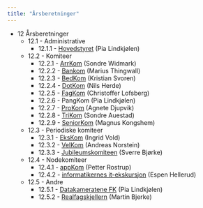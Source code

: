 ```yaml
---
title: "Årsberetninger"
---
```


* 12 Årsberetninger
    * 12.1 - Administrative
        * 12.1.1 - [Hovedstyret](/generalforsamlinger/2016/aarsberetninger/hs) (Pia Lindkjølen)
    * 12.2 - Komiteer
        * 12.2.1 - [ArrKom](/generalforsamlinger/2016/aarsberetninger/arrkom) (Sondre Widmark)
        * 12.2.2 - [Bankom](/generalforsamlinger/2016/aarsberetninger/bankom) (Marius Thingwall)
        * 12.2.3 - [BedKom](/generalforsamlinger/2016/aarsberetninger/bedkom) (Kristian Svoren)
        * 12.2.4 - [DotKom](/generalforsamlinger/2016/aarsberetninger/dotkom) (Nils Herde)
        * 12.2.5 - [FagKom](/generalforsamlinger/2016/aarsberetninger/fagkom) (Christoffer Lofsberg)
        * 12.2.6 - PangKom (Pia Lindkjølen)
        * 12.2.7 - [ProKom](/generalforsamlinger/2016/aarsberetninger/prokom) (Agnete Djupvik)
        * 12.2.8 - [TriKom](/generalforsamlinger/2016/aarsberetninger/trikom) (Sondre Auestad)
        * 12.2.9 - [SeniorKom](/generalforsamlinger/2016/aarsberetninger/senkom) (Magnus Kongshem)
    * 12.3 - Periodiske komiteer
        * 12.3.1 - [EksKom](/generalforsamlinger/2016/aarsberetninger/ekskom) (Ingrid Vold)
        * 12.3.2 - [VelKom](/generalforsamlinger/2016/aarsberetninger/velkom) (Andreas Norstein)
        * 12.3.3 - [Jubileumskomiteen](/generalforsamlinger/2016/aarsberetninger/jubkom) (Sverre Bjørke)
    * 12.4 - Nodekomiteer
        * 12.4.1 - [appKom](/generalforsamlinger/2016/aarsberetninger/appkom) (Petter Rostrup)
        * 12.4.2 - [informatikernes it-ekskursjon](/generalforsamlinger/2016/aarsberetninger/itex) (Espen Hellerud)
    * 12.5 - Andre
        * 12.5.1 - [Datakameratene FK](/generalforsamlinger/2016/aarsberetninger/datakameratene) (Pia Lindkjølen)
        * 12.5.2 - [Realfagskjellern](/generalforsamlinger/2016/aarsberetninger/realfagskjelleren) (Martin Bjerke)
